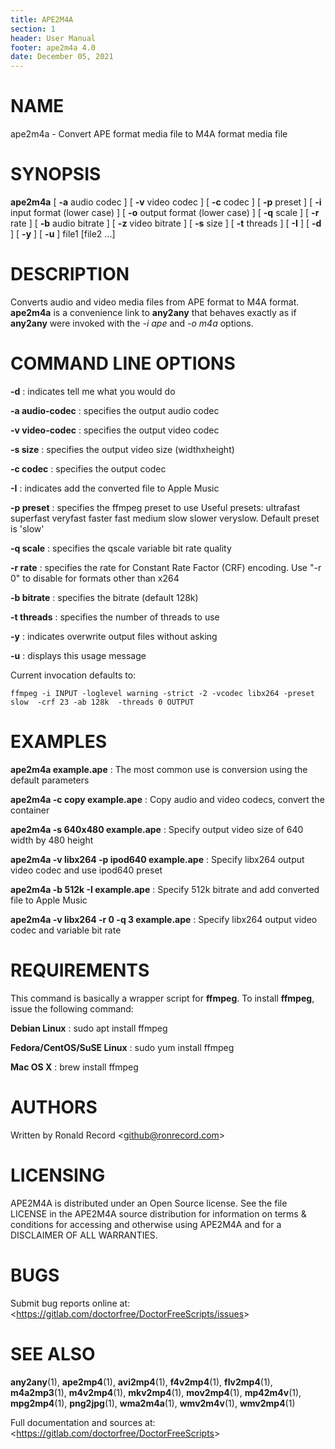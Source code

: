 ```yaml
---
title: APE2M4A
section: 1
header: User Manual
footer: ape2m4a 4.0
date: December 05, 2021
---
```

# NAME
ape2m4a - Convert APE format media file to M4A format media file

# SYNOPSIS
**ape2m4a** [ **-a** audio codec ] [ **-v** video codec ] [ **-c** codec ] [ **-p** preset ] [ **-i** input format (lower case) ] [ **-o** output format (lower case) ] [ **-q** scale ] [ **-r** rate ] [ **-b** audio bitrate ] [ **-z** video bitrate ] [ **-s** size ] [ **-t** threads ] [ **-I** ] [ **-d** ] [ **-y** ] [ **-u** ] file1 [file2 ...]

# DESCRIPTION
Converts audio and video media files from APE format to M4A format. **ape2m4a** is a convenience link to **any2any** that behaves exactly as if **any2any** were invoked with the *-i ape* and *-o m4a* options.

# COMMAND LINE OPTIONS

**-d**
: indicates tell me what you would do

**-a audio-codec**
: specifies the output audio codec

**-v video-codec**
: specifies the output video codec

**-s size**
: specifies the output video size (widthxheight)

**-c codec**
: specifies the output codec

**-I**
: indicates add the converted file to Apple Music

**-p preset**
: specifies the ffmpeg preset to use
	 Useful presets:
	 ultrafast superfast veryfast faster fast medium slow
	 slower veryslow. Default preset is 'slow'

**-q scale**
: specifies the qscale variable bit rate quality

**-r rate**
: specifies the rate for Constant Rate Factor (CRF)
	encoding. Use "-r 0" to disable for formats other than x264

**-b bitrate**
: specifies the bitrate (default 128k)

**-t threads**
: specifies the number of threads to use

**-y**
: indicates overwrite output files without asking

**-u**
: displays this usage message

Current invocation defaults to:

`ffmpeg -i INPUT -loglevel warning -strict -2 -vcodec libx264 -preset slow  -crf 23 -ab 128k  -threads 0 OUTPUT`

# EXAMPLES

**ape2m4a example.ape**
: The most common use is conversion using the default parameters

**ape2m4a -c copy example.ape**
: Copy audio and video codecs, convert the container

**ape2m4a -s 640x480 example.ape**
: Specify output video size of 640 width by 480 height

**ape2m4a -v libx264 -p ipod640 example.ape**
: Specify libx264 output video codec and use ipod640 preset

**ape2m4a -b 512k -I example.ape**
: Specify 512k bitrate and add converted file to Apple Music

**ape2m4a -v libx264 -r 0 -q 3 example.ape**
: Specify libx264 output video codec and variable bit rate

# REQUIREMENTS
This command is basically a wrapper script for **ffmpeg**. To install 
**ffmpeg**, issue the following command:

**Debian Linux**
: sudo apt install ffmpeg

**Fedora/CentOS/SuSE Linux**
: sudo yum install ffmpeg

**Mac OS X**
: brew install ffmpeg

# AUTHORS
Written by Ronald Record &lt;github@ronrecord.com&gt;

# LICENSING
APE2M4A is distributed under an Open Source license.
See the file LICENSE in the APE2M4A source distribution
for information on terms &amp; conditions for accessing and
otherwise using APE2M4A and for a DISCLAIMER OF ALL WARRANTIES.

# BUGS
Submit bug reports online at: &lt;https://gitlab.com/doctorfree/DoctorFreeScripts/issues&gt;

# SEE ALSO
**any2any**(1), **ape2mp4**(1), **avi2mp4**(1), **f4v2mp4**(1), **flv2mp4**(1), **m4a2mp3**(1), **m4v2mp4**(1), **mkv2mp4**(1), **mov2mp4**(1), **mp42m4v**(1), **mpg2mp4**(1), **png2jpg**(1), **wma2m4a**(1), **wmv2m4v**(1), **wmv2mp4**(1)

Full documentation and sources at: &lt;https://gitlab.com/doctorfree/DoctorFreeScripts&gt;

